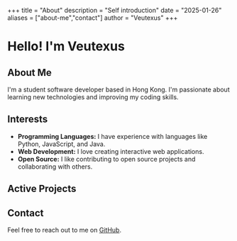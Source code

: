 +++
title = "About"
description = "Self introduction"
date = "2025-01-26"
aliases = ["about-me","contact"]
author = "Veutexus"
+++

# Hello! I'm Veutexus

## About Me
I'm a student software developer based in Hong Kong. I'm passionate about learning new technologies and improving my coding skills.

## Interests
- **Programming Languages:** I have experience with languages like Python, JavaScript, and Java.
- **Web Development:** I love creating interactive web applications.
- **Open Source:** I like contributing to open source projects and collaborating with others.

## Active Projects


## Contact
Feel free to reach out to me on [GitHub](https://github.com/G0246).